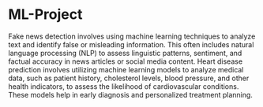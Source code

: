 # ML-Project
Fake news detection involves using machine learning techniques to analyze text and identify false or misleading information. This often includes natural language processing (NLP) to assess linguistic patterns, sentiment, and factual accuracy in news articles or social media content.
Heart disease prediction involves utilizing machine learning models to analyze medical data, such as patient history, cholesterol levels, blood pressure, and other health indicators, to assess the likelihood of cardiovascular conditions. These models help in early diagnosis and personalized treatment planning.
